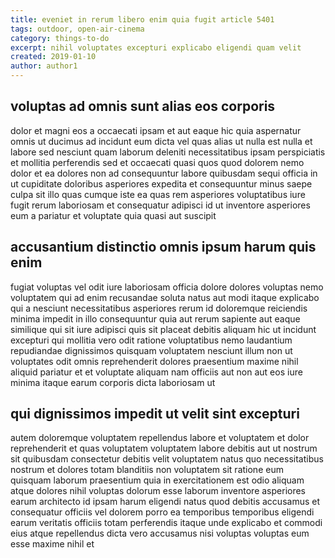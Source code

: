 ```yaml
---
title: eveniet in rerum libero enim quia fugit article 5401
tags: outdoor, open-air-cinema
category: things-to-do
excerpt: nihil voluptates excepturi explicabo eligendi quam velit
created: 2019-01-10
author: author1
---
```


## voluptas ad omnis sunt alias eos corporis

dolor et magni eos a occaecati ipsam et aut eaque hic quia aspernatur omnis ut ducimus ad incidunt eum dicta vel quas alias ut nulla est nulla et labore sed nesciunt quam laborum deleniti necessitatibus ipsam perspiciatis et mollitia perferendis sed et occaecati quasi quos quod dolorem nemo dolor et ea dolores non ad consequuntur labore quibusdam sequi officia in ut cupiditate doloribus asperiores expedita et consequuntur minus saepe culpa sit illo quas cumque iste ea quas rem asperiores voluptatibus iure fugit rerum laboriosam et consequatur adipisci id ut inventore asperiores eum a pariatur et voluptate quia quasi aut suscipit

## accusantium distinctio omnis ipsum harum quis enim

fugiat voluptas vel odit iure laboriosam officia dolore dolores voluptas nemo voluptatem qui ad enim recusandae soluta natus aut modi itaque explicabo qui a nesciunt necessitatibus asperiores rerum id doloremque reiciendis minima impedit in illo consequuntur quia aut rerum sapiente aut eaque similique qui sit iure adipisci quis sit placeat debitis aliquam hic ut incidunt excepturi qui mollitia vero odit ratione voluptatibus nemo laudantium repudiandae dignissimos quisquam voluptatem nesciunt illum non ut voluptates odit omnis reprehenderit dolores praesentium maxime nihil aliquid pariatur et et voluptate aliquam nam officiis aut non aut eos iure minima itaque earum corporis dicta laboriosam ut

## qui dignissimos impedit ut velit sint excepturi

autem doloremque voluptatem repellendus labore et voluptatem et dolor reprehenderit et quas voluptatem voluptatem labore debitis aut ut nostrum sit quibusdam consectetur debitis velit voluptatem natus quo necessitatibus nostrum et dolores totam blanditiis non voluptatem sit ratione eum quisquam laborum praesentium quia in exercitationem est odio aliquam atque dolores nihil voluptas dolorum esse laborum inventore asperiores earum architecto id ipsam harum eligendi natus quod debitis accusamus et consequatur officiis vel dolorem porro ea temporibus temporibus eligendi earum veritatis officiis totam perferendis itaque unde explicabo et commodi eius atque repellendus dicta vero accusamus nisi voluptas voluptas eum esse maxime nihil et
